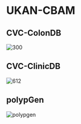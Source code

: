 # UKAN-CBAM

## CVC-ColonDB
![300](https://github.com/user-attachments/assets/b562b7e9-ff08-4929-b8ef-24a7ca77c24d)

## CVC-ClinicDB 
![612](https://github.com/user-attachments/assets/bd6f7afd-0c89-4697-b4cb-0e975744c44c)

## polypGen
![polypgen](https://github.com/user-attachments/assets/a24b7ebc-57fb-45e8-92c6-9c578422ed6c)
